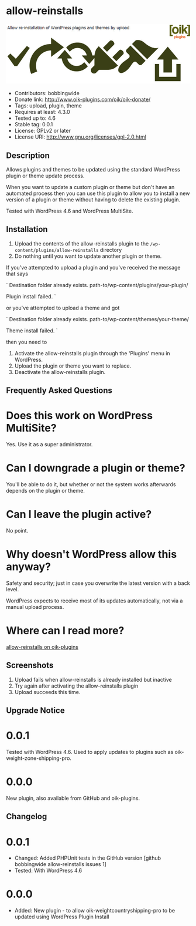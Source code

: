 # allow-reinstalls 
![banner](https://raw.githubusercontent.com/bobbingwide/allow-reinstalls/master/assets/allow-reinstalls-banner-772x250.jpg)
* Contributors: bobbingwide
* Donate link: http://www.oik-plugins.com/oik/oik-donate/
* Tags: upload, plugin, theme
* Requires at least: 4.3.0
* Tested up to: 4.6
* Stable tag: 0.0.1
* License: GPLv2 or later
* License URI: http://www.gnu.org/licenses/gpl-2.0.html

## Description 
Allows plugins and themes to be updated using the standard WordPress plugin or theme update process.


When you want to update a custom plugin or theme but don't have an automated process
then you can use this plugin to allow you to install a new version of a plugin or theme
without having to delete the existing plugin.

Tested with WordPress 4.6 and WordPress MultiSite.



## Installation 
1. Upload the contents of the allow-reinstalls plugin to the `/wp-content/plugins/allow-reinstalls` directory
1. Do nothing until you want to update another plugin or theme.


If you've attempted to upload a plugin and you've received the message that says

`
Destination folder already exists. path-to/wp-content/plugins/your-plugin/

Plugin install failed.
`

or you've attempted to upload a theme and got

`
Destination folder already exists. path-to/wp-content/themes/your-theme/

Theme install failed.
`

then you need to


1. Activate the allow-reinstalls plugin through the 'Plugins' menu in WordPress.
1. Upload the plugin or theme you want to replace.
1. Deactivate the allow-reinstalls plugin.

## Frequently Asked Questions 

# Does this work on WordPress MultiSite? 
Yes. Use it as a super administrator.

# Can I downgrade a plugin or theme? 
You'll be able to do it, but whether or not the system works afterwards depends on the plugin or theme.

# Can I leave the plugin active? 
No point.

# Why doesn't WordPress allow this anyway? 
Safety and security; just in case you overwrite the latest version with a back level.

WordPress expects to receive most of its updates automatically, not via a manual upload process.

# Where can I read more? 

[allow-reinstalls on oik-plugins](http://www.oik-plugins.com/oik-plugins/allow-reinstalls)


## Screenshots 
1. Upload fails when allow-reinstalls is already installed but inactive
2. Try again after activating the allow-reinstalls plugin
3. Upload succeeds this time.

## Upgrade Notice 
# 0.0.1 
Tested with WordPress 4.6. Used to apply updates to plugins such as oik-weight-zone-shipping-pro.

# 0.0.0 
New plugin, also available from GitHub and oik-plugins.

## Changelog 
# 0.0.1 
* Changed: Added PHPUnit tests in the GitHub version [github bobbingwide allow-reinstalls issues 1]
* Tested: With WordPress 4.6

# 0.0.0 
* Added: New plugin - to allow oik-weightcountryshipping-pro to be updated using WordPress Plugin Install


